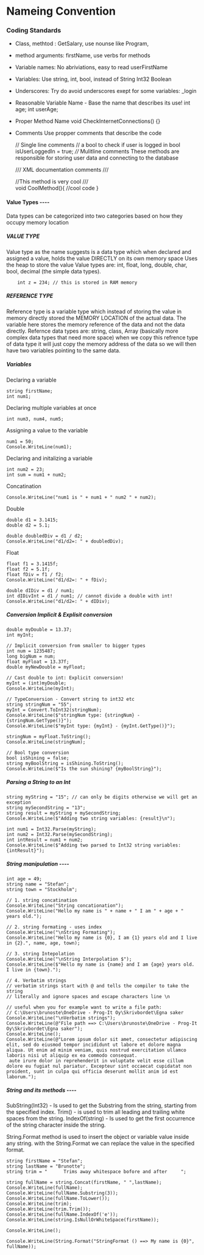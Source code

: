 ﻿# Nameing Convention

### Coding Standards

- Class, methtod :        GetSalary, use nounse like Program, 
- method arguments:       firstName, use verbs for methods
- Variable names:         No abriviations, easy to read   userFirstName
- Variables:              Use string, int, bool, instead of String Int32 Boolean
- Underscores:            Try do avoid underscores exept for some variables:  _login


- Reasonable Variable Name - Base the name that describes its use!
    int age;
    int userAge;
          
- Proper Method Name
    void CheckInternetConnections() {}
           
- Comments
    Use propper comments that describe the code
           
    // Single line comments
        // a bool to check if user is logged in
        bool isUserLoggedIn = true;
    *//* Mulitline comments
        These methods are responsible for storing 
        user data and connecting to the database  
               
    /// XML documentation comments
        ///<summary>
        //This method is very cool
        ///</summary>
        void CoolMethod(){ //cool code }

#### Value Types ----

Data types can be categorized into two categories based on how they occupy memory location

##### VALUE TYPE
Value type as the name suggests is a data type which when declared and assigned a value,
holds the value DIRECTLY on its own memory space
Uses the heap to store the value
Value types are: int, float, long, double, char, bool, decimal (the simple data types).

        int z = 234; // this is stored in RAM memory

##### REFERENCE TYPE
Reference type is a variable type which instead of storing the value in memory directly
stored the MEMORY LOCATION of the actual data.
The variable here stores the memory reference of the data and not the data directly.
Refernce data types are: string, class, Array (basically more complex data types that need more space)
when we copy this refrence type of data type it will just copy the memory address
of the data so we will then have two variables pointing to the same data.

              
##### Variables
Declaring a variable

    string firstName;
    int num1;

Declaring multiple variables at once

    int num3, num4, num5;

Assigning a value to the variable

    num1 = 50;
    Console.WriteLine(num1);

Declaring and initalizing a variable

    int num2 = 23;
    int sum = num1 + num2;

Concatination

    Console.WriteLine("num1 is " + num1 + " num2 " + num2);

Double

    double d1 = 3.1415;
    double d2 = 5.1;

    double doubledDiv = d1 / d2;
    Console.WriteLine("d1/d2=: " + doubledDiv);

Float

    float f1 = 3.1415f;
    float f2 = 5.1f;
    float fDiv = f1 / f2;
    Console.WriteLine("d1/d2=: " + fDiv);

    double dIDiv = d1 / num1;
    int dIDivInt = d1 / num1; // cannot divide a double with int!
    Console.WriteLine("d1/d2=: " + dIDiv);


##### Conversion Implicit & Explisit conversion
    double myDouble = 13.37;
    int myInt;

    // Implicit conversion from smaller to bigger types
    int num = 1235487;
    long bigNum = num;
    float myFloat = 13.37f;
    double myNewDouble = myFloat;

    // Cast double to int: Explicit conversion!
    myInt = (int)myDouble;
    Console.WriteLine(myInt);

    // TypeConversion - Convert string to int32 etc
    string stringNum = "55";
    myInt = Convert.ToInt32(stringNum);
    Console.WriteLine($"stringNum type: {stringNum} - {stringNum.GetType()}");
    Console.WriteLine($"myInt type: {myInt} - {myInt.GetType()}");

    stringNum = myFloat.ToString();
    Console.WriteLine(stringNum);

    // Bool type conversion
    bool isShining = false;
    string myBoolString = isShining.ToString();
    Console.WriteLine($"Is the sun shining? {myBoolString}");

##### Parsing a String to an Int 
    string myString = "15"; // can only be digits otherwise we will get an exception
    string mySecondString = "13";
    string result = myString + mySecondString;
    Console.WriteLine($"Adding two string variables: {result}\n");

    int num1 = Int32.Parse(myString);
    int num2 = Int32.Parse(mySecondString);
    int intResult = num1 + num2;
    Console.WriteLine($"Adding two parsed to Int32 string variables: {intResult}");

#####  String manipulation ----
    int age = 49;
    string name = "Stefan";
    string town = "Stockholm";

    // 1. string concatination
    Console.WriteLine("String concationation");
    Console.WriteLine("Hello my name is " + name + " I am " + age + " years old.");

    // 2. string formating - uses index
    Console.WriteLine("\nString Formating");
    Console.WriteLine("Hello my name is {0}, I am {1} years old and I live in {2}.", name, age, town);
            
    // 3. string Intepolation
    Console.WriteLine("\nString Interpolation $");
    Console.WriteLine($"Hello my name is {name} and I am {age} years old. I live in {town}.");

    // 4. Verbatim strings
    // verbatim strings start with @ and tells the compiler to take the string
    // literally and ignore spaces and escape characters line \n

    // useful when you for example want to write a file path:
    // C:\Users\brunoste\OneDrive - Prog-It Oy\Skrivbordet\Egna saker
    Console.WriteLine("\nVerbatim strings");
    Console.WriteLine(@"File path ==> C:\Users\brunoste\OneDrive - Prog-It Oy\Skrivbordet\Egna saker");
    Console.WriteLine();
    Console.WriteLine(@"Lorem ipsum dolor sit amet, consectetur adipiscing elit, sed do eiusmod tempor incididunt ut labore et dolore magna aliqua. Ut enim ad minim veniam, quis nostrud exercitation ullamco laboris nisi ut aliquip ex ea commodo consequat. 
     aute irure dolor in reprehenderit in voluptate velit esse cillum dolore eu fugiat nul pariatur. Excepteur sint occaecat cupidatat non proident, sunt in culpa qui officia deserunt mollit anim id est laborum.");

##### String and its methods ----

SubString(Int32) - Is used to get the Substring from the string, starting from the specified index.
Trim() - is used to trim all leading and trailing white spaces from the string.
IndexOf(string) - Is used to get the first occurrence of the string character inside the string.
              
String.Format method is used to insert the object or variable value inside any string.
with the String.Format we can replace the value in the specified format.

    string firstName = "Stefan";
    string lastName = "Brunotte";
    string trim = "      Trims away whitespace bofore and after     ";

    string fullName = string.Concat(firstName, " ",lastName);
    Console.WriteLine(fullName);
    Console.WriteLine(fullName.Substring(3));
    Console.WriteLine(fullName.ToLower());
    Console.WriteLine(trim);
    Console.WriteLine(trim.Trim());
    Console.WriteLine(fullName.IndexOf('e'));
    Console.WriteLine(string.IsNullOrWhiteSpace(firstName));

    Console.WriteLine();

    Console.WriteLine(String.Format("StringFormat () ==> My name is {0}", fullName));


